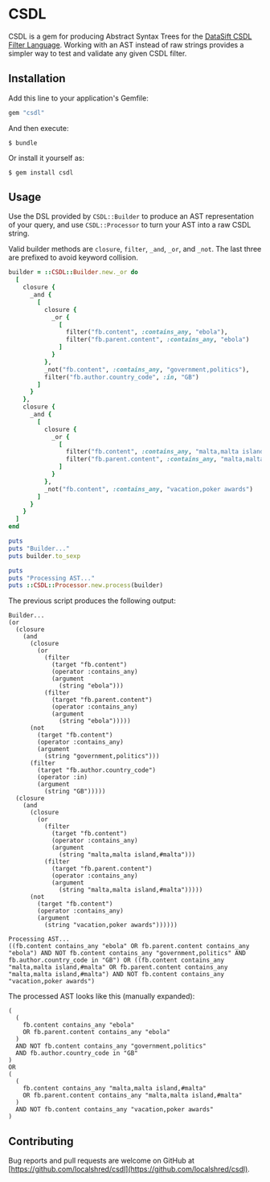 # CSDL

CSDL is a gem for producing Abstract Syntax Trees for the [DataSift CSDL Filter Language](http://dev.datasift.com/docs/csdl).
Working with an AST instead of raw strings provides a simpler way to test and validate any given CSDL filter.

## Installation

Add this line to your application's Gemfile:

```ruby
gem "csdl"
```

And then execute:

    $ bundle

Or install it yourself as:

    $ gem install csdl

## Usage

Use the DSL provided by `CSDL::Builder` to produce an AST representation of your query, and use `CSDL::Processor` to turn your AST into a raw CSDL string.

Valid builder methods are `closure`, `filter`, `_and`, `_or`, and `_not`. The last three are prefixed to avoid keyword collision.

```ruby
builder = ::CSDL::Builder.new._or do
  [
    closure {
      _and {
        [
          closure {
            _or {
              [
                filter("fb.content", :contains_any, "ebola"),
                filter("fb.parent.content", :contains_any, "ebola")
              ]
            }
          },
          _not("fb.content", :contains_any, "government,politics"),
          filter("fb.author.country_code", :in, "GB")
        ]
      }
    },
    closure {
      _and {
        [
          closure {
            _or {
              [
                filter("fb.content", :contains_any, "malta,malta island,#malta"),
                filter("fb.parent.content", :contains_any, "malta,malta island,#malta")
              ]
            }
          },
          _not("fb.content", :contains_any, "vacation,poker awards")
        ]
      }
    }
  ]
end

puts
puts "Builder..."
puts builder.to_sexp

puts
puts "Processing AST..."
puts ::CSDL::Processor.new.process(builder)
```

The previous script produces the following output:

```
Builder...
(or
  (closure
    (and
      (closure
        (or
          (filter
            (target "fb.content")
            (operator :contains_any)
            (argument
              (string "ebola")))
          (filter
            (target "fb.parent.content")
            (operator :contains_any)
            (argument
              (string "ebola")))))
      (not
        (target "fb.content")
        (operator :contains_any)
        (argument
          (string "government,politics")))
      (filter
        (target "fb.author.country_code")
        (operator :in)
        (argument
          (string "GB")))))
  (closure
    (and
      (closure
        (or
          (filter
            (target "fb.content")
            (operator :contains_any)
            (argument
              (string "malta,malta island,#malta")))
          (filter
            (target "fb.parent.content")
            (operator :contains_any)
            (argument
              (string "malta,malta island,#malta")))))
      (not
        (target "fb.content")
        (operator :contains_any)
        (argument
          (string "vacation,poker awards"))))))

Processing AST...
((fb.content contains_any "ebola" OR fb.parent.content contains_any "ebola") AND NOT fb.content contains_any "government,politics" AND fb.author.country_code in "GB") OR ((fb.content contains_any "malta,malta island,#malta" OR fb.parent.content contains_any "malta,malta island,#malta") AND NOT fb.content contains_any "vacation,poker awards")
```

The processed AST looks like this (manually expanded):

```
(
  (
    fb.content contains_any "ebola"
    OR fb.parent.content contains_any "ebola"
  )
  AND NOT fb.content contains_any "government,politics"
  AND fb.author.country_code in "GB"
)
OR
(
  (
    fb.content contains_any "malta,malta island,#malta"
    OR fb.parent.content contains_any "malta,malta island,#malta"
  )
  AND NOT fb.content contains_any "vacation,poker awards"
)
```

## Contributing

Bug reports and pull requests are welcome on GitHub at [https://github.com/localshred/csdl](https://github.com/localshred/csdl).

